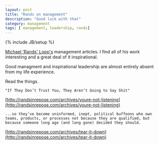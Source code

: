 ```yaml
---
layout: post
title: "Rands on management"
description: "Good luck with that"
category: management 
tags: [ management, leadership, rands]
---
```

{% include JB/setup %}

[Michael 'Rands' Lopp's](http://randsinrepose.com/archives/category/management/) management articles. I find all of his work interesting and a great deal of it inspirational.

Good managment and inspirational leadership are almost entirely absent from my life experience.

Read the things.

`"If They Don’t Trust You, They Aren’t Going to Say Shit"`

[http://randsinrepose.com/archives/youre-not-listening](http://randsinrepose.com/archives/youre-not-listening) 


`...so they’ve become uninformed, inept, political buffoons who own teams, products, or processes not because they are qualified, but because someone long ago (and long gone) decided they should.`

[http://randsinrepose.com/archives/tear-it-down](http://randsinrepose.com/archives/tear-it-down)
